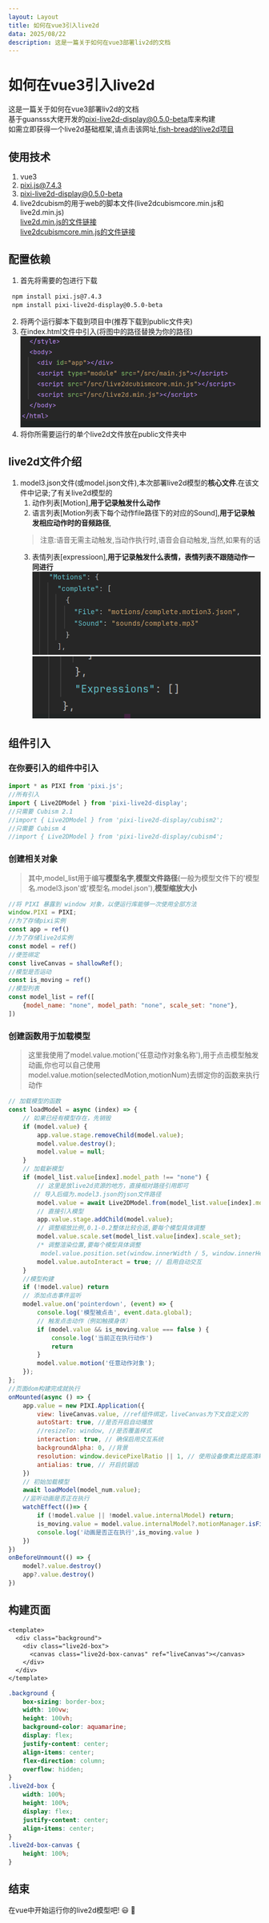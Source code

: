 ```yaml
---
layout: Layout
title: 如何在vue3引入live2d
data: 2025/08/22
description: 这是一篇关于如何在vue3部署liv2d的文档
---
```

# 如何在vue3引入live2d
这是一篇关于如何在vue3部署liv2d的文档  
基于guansss大佬开发的[pixi-live2d-display@0.5.0-beta](https://github.com/guansss/pixi-live2d-display)库来构建  
如需立即获得一个live2d基础框架,请点击该网址,[fish-bread的live2d项目](https://github.com/fish-bread/vue-live2d)

## 使用技术
1. vue3
2. [pixi.js@7.4.3](https://pixijs.com/7.x/guides)
3. [pixi-live2d-display@0.5.0-beta](https://github.com/guansss/pixi-live2d-display)
4. live2dcubism的用于web的脚本文件(live2dcubismcore.min.js和live2d.min.js)  
[live2d.min.js的文件链接](https://github.com/fish-bread/vue-live2d/blob/main/src/live2d.min.js)  
[live2dcubismcore.min.js的文件链接](https://github.com/fish-bread/vue-live2d/blob/main/src/live2dcubismcore.min.js)

## 配置依赖
1. 首先将需要的包进行下载  
```bash
 npm install pixi.js@7.4.3
 npm install pixi-live2d-display@0.5.0-beta
```
2. 将两个运行脚本下载到项目中(推荐下载到public文件夹)  
3. 在index.html文件中引入(将图中的路径替换为你的路径)
![index.html配置图片](/markdown_img/vue/vue_live2d_index.png 'index.html配置图片')
4. 将你所需要运行的单个live2d文件放在public文件夹中

## live2d文件介绍
1. model3.json文件(或model.json文件),本次部署live2d模型的**核心文件**.在该文件中记录;了有关live2d模型的  
   1. 动作列表[Motion],**用于记录触发什么动作**
   2. 语言列表[Motion列表下每个动作file路径下的对应的Sound],**用于记录触发相应动作时的音频路径**,
   > 注意:语音无需主动触发,当动作执行时,语音会自动触发,当然,如果有的话
   3. 表情列表[expressioon],**用于记录触发什么表情，表情列表不跟随动作一同进行**
   ![motion图片](/markdown_img/vue/motion.png 'motion图片')
   ![express图片](/markdown_img/vue/express.png 'express图片')
## 组件引入
### 在你要引入的组件中引入
```javascript
import * as PIXI from 'pixi.js';
//所有引入
import { Live2DModel } from 'pixi-live2d-display';
//只需要 Cubism 2.1
//import { Live2DModel } from 'pixi-live2d-display/cubism2';
//只需要 Cubism 4
//import { Live2DModel } from 'pixi-live2d-display/cubism4';

```

### 创建相关对象
> 其中,model_list用于编写**模型名字**,**模型文件路径**(一般为模型文件下的'模型名.model3.json'或'模型名.model.json'),**模型缩放大小**
```javascript
//将 PIXI 暴露到 window 对象，以便运行库能够一次使用全部方法
window.PIXI = PIXI;
//为了存储pixi实例
const app = ref()
//为了存储live2d实例
const model = ref()
//便签绑定
const liveCanvas = shallowRef();
//模型是否运动
const is_moving = ref()
//模型列表
const model_list = ref([
    {model_name: "none", model_path: "none", scale_set: "none"},
])
```
### 创建函数用于加载模型
> 这里我使用了model.value.motion('任意动作对象名称'),用于点击模型触发动画,你也可以自己使用model.value.motion(selectedMotion,motionNum)去绑定你的函数来执行动作
```javascript
// 加载模型的函数
const loadModel = async (index) => {
    // 如果已经有模型存在，先销毁
    if (model.value) {
        app.value.stage.removeChild(model.value);
        model.value.destroy();
        model.value = null;
    }
    // 加载新模型
    if (model_list.value[index].model_path !== "none") {
        // 这里是放live2d资源的地方，直接相对路径引用即可
       // 导入后缀为.model3.json的json文件路径
        model.value = await Live2DModel.from(model_list.value[index].model_path); 
        // 直接引入模型
        app.value.stage.addChild(model.value);
        // 调整缩放比例,0.1-0.2整体比较合适,要每个模型具体调整
        model.value.scale.set(model_list.value[index].scale_set); 
        /* 调整渲染位置,要每个模型具体调整
         model.value.position.set(window.innerWidth / 5, window.innerHeight / 60); */
        model.value.autoInteract = true; // 启用自动交互
    }
    //模型构建
    if (!model.value) return
    // 添加点击事件监听
    model.value.on('pointerdown', (event) => {
        console.log('模型被点击', event.data.global);
        // 触发点击动作（例如触摸身体）
        if (model.value && is_moving.value === false ) {
            console.log('当前正在执行动作')
            return
        }
        model.value.motion('任意动作对象');
    });
};
//页面dom构建完成就执行
onMounted(async () => {
    app.value = new PIXI.Application({
        view: liveCanvas.value, //ref组件绑定，liveCanvas为下文自定义的
        autoStart: true, //是否开启自动播放
        //resizeTo: window, //是否覆盖样式
        interaction: true, // 确保启用交互系统
        backgroundAlpha: 0, //背景
        resolution: window.devicePixelRatio || 1, // 使用设备像素比提高清晰度
        antialias: true, // 开启抗锯齿
    })
    // 初始加载模型
    await loadModel(model_num.value);
    //监听动画是否正在执行
    watchEffect(()=> {
        if (!model.value || !model.value.internalModel) return;
        is_moving.value = model.value.internalModel?.motionManager.isFinished()
        console.log('动画是否正在执行',is_moving.value )
    })
})
onBeforeUnmount(() => {
    model?.value.destroy()
    app?.value.destroy()
})
```
## 构建页面
```vue
<template>
  <div class="background">
    <div class="live2d-box">
      <canvas class="live2d-box-canvas" ref="liveCanvas"></canvas>
    </div>
  </div>
</template>
```

```css
.background {
    box-sizing: border-box;
    width: 100vw;
    height: 100vh;
    background-color: aquamarine;
    display: flex;
    justify-content: center;
    align-items: center;
    flex-direction: column;
    overflow: hidden;
}
.live2d-box {
    width: 100%;
    height: 100%;
    display: flex;
    justify-content: center;
    align-items: center;
}
.live2d-box-canvas {
    height: 100%;
}
```
## 结束
在vue中开始运行你的live2d模型吧! :smiley: 🎉

